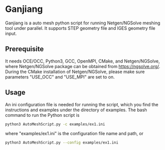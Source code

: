 # Ganjiang

Ganjiang is a auto mesh python script for running Netgen/NGSolve meshing tool under parallel.  It supports 
STEP geometry file and IGES geometry file input.


## Prerequisite
It needs OCE/OCC, Python3, GCC, OpenMPI, CMake, and Netgen/NGSolve, where Netgen/NGSolve package can be
obtained from https://ngsolve.org/.  During the CMake installation of Netgen/NGSolve, please make sure 
parameters "USE_OCC" and "USE_MPI" are set to on.

## Usage
An ini configuration file is needed for running the script, which you find the instructions and examples 
under the directory of examples.  The bash command to run the Python script is 

```bash
python3 AutoMeshScript.py -c examples/ex1.ini
```

where "examples/ex1.ini" is the configuration file name and path, or

```bash
python3 AutoMeshScript.py --config examples/ex1.ini
```
